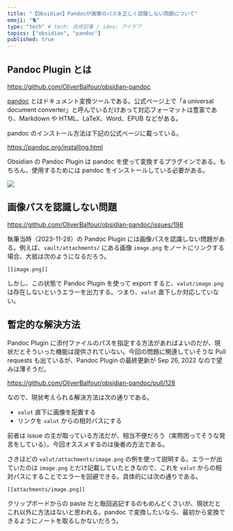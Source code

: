 ```yaml
---
title: "【Obsidian】Pandocが画像のパスを正しく認識しない問題について"
emoji: "🐈"
type: "tech" # tech: 技術記事 / idea: アイデア
topics: ["obsidian", "pandoc"]
published: true
---
```


## Pandoc Plugin とは

https://github.com/OliverBalfour/obsidian-pandoc

[pandoc](https://pandoc.org/) とはドキュメント変換ツールである。公式ページ上で「a universal document converter」と呼んでいるだけあって対応フォーマットは豊富であり、Markdown や HTML、LaTeX、Word、EPUB などがある。

pandoc のインストール方法は下記の公式ページに載っている。

https://pandoc.org/installing.html

Obsidian の Pandoc Plugin は pandoc を使って変換するプラグインである。もちろん、使用するためには pandoc をインストールしている必要がある。

![](https://storage.googleapis.com/zenn-user-upload/3442b6b6f67c-20231128.png)

## 画像パスを認識しない問題

https://github.com/OliverBalfour/obsidian-pandoc/issues/198

執筆当時（2023-11-28）の Pandoc Plugin には画像パスを認識しない問題がある。例えば、`vault/attachments/` にある画像 `image.png` をノートにリンクする場合、大抵は次のようになるだろう。

```
[[image.png]]
```

しかし、この状態で Pandoc Plugin を使って export すると、`valut/image.png` は存在しないというエラーを出力する。つまり、`valut` 直下しか対応していない。

## 暫定的な解決方法

Pandoc Plugin に添付ファイルのパスを指定する方法があればよいのだが、現状だとそういった機能は提供されていない。今回の問題に関連していそうな Pull requests も出ているが、Pandoc Plugin の最終更新が Sep 26, 2022 なので望みは薄そうだ。

https://github.com/OliverBalfour/obsidian-pandoc/pull/128

なので、現状考えられる解決方法は次の通りである。

- `valut` 直下に画像を配置する
- リンクを `valut` からの相対パスにする

前者は issue の主が取っている方法だが、相当不便だろう（実際困ってそうな発言をしている）。今回オススメするのは後者の方法である。

さきほどの `valut/attachments/image.png` の例を使って説明する。エラーが出ていたのは `image.png` とだけ記載していたときなので、これを `valut` からの相対パスにすることでエラーを回避できる。具体的には次の通りである。

```
[[attachments/image.png]]
```

クリップボードからの paste だと毎回追記するのもめんどくさいが、現状だとこれ以外に方法はないと思われる。pandoc で変換したいなら、最初から変換できるようにノートを取るしかないだろう。
